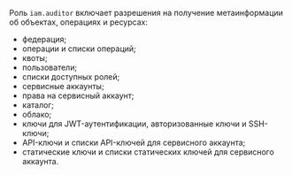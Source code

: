 Роль `iam.auditor` включает разрешения на получение метаинформации об объектах, операциях и ресурсах:

* федерация;
* операции и списки операций;
* квоты;
* пользователи;
* списки доступных ролей;
* сервисные аккаунты;
* права на сервисный аккаунт;
* каталог;
* облако;
* ключи для JWT-аутентификации, авторизованные ключи и SSH-ключи;
* API-ключи и списки API-ключей для сервисного аккаунта;
* статические ключи и списки статических ключей для сервисного аккаунта.